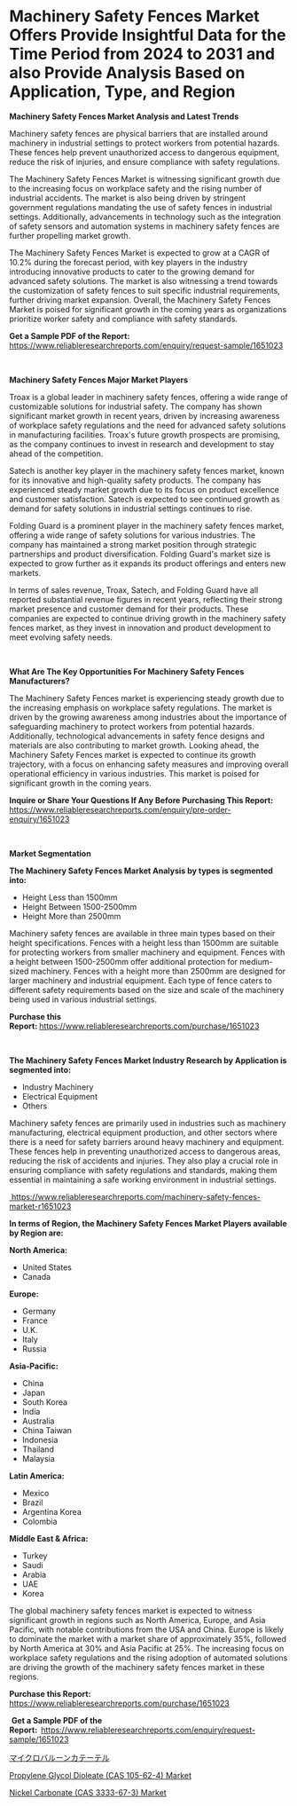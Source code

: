 <p><h1>Machinery Safety Fences Market Offers Provide Insightful Data for the Time Period from 2024 to 2031 and also Provide Analysis Based on Application, Type, and Region</h1></p><p><strong>Machinery Safety Fences Market Analysis and Latest Trends</strong></p>
<p><p>Machinery safety fences are physical barriers that are installed around machinery in industrial settings to protect workers from potential hazards. These fences help prevent unauthorized access to dangerous equipment, reduce the risk of injuries, and ensure compliance with safety regulations.</p><p>The Machinery Safety Fences Market is witnessing significant growth due to the increasing focus on workplace safety and the rising number of industrial accidents. The market is also being driven by stringent government regulations mandating the use of safety fences in industrial settings. Additionally, advancements in technology such as the integration of safety sensors and automation systems in machinery safety fences are further propelling market growth.</p><p>The Machinery Safety Fences Market is expected to grow at a CAGR of 10.2% during the forecast period, with key players in the industry introducing innovative products to cater to the growing demand for advanced safety solutions. The market is also witnessing a trend towards the customization of safety fences to suit specific industrial requirements, further driving market expansion. Overall, the Machinery Safety Fences Market is poised for significant growth in the coming years as organizations prioritize worker safety and compliance with safety standards.</p></p>
<p><strong>Get a Sample PDF of the Report:&nbsp;</strong> <a href="https://www.reliableresearchreports.com/enquiry/request-sample/1651023">https://www.reliableresearchreports.com/enquiry/request-sample/1651023</a></p>
<p>&nbsp;</p>
<p><strong>Machinery Safety Fences Major Market Players</strong></p>
<p><p>Troax is a global leader in machinery safety fences, offering a wide range of customizable solutions for industrial safety. The company has shown significant market growth in recent years, driven by increasing awareness of workplace safety regulations and the need for advanced safety solutions in manufacturing facilities. Troax's future growth prospects are promising, as the company continues to invest in research and development to stay ahead of the competition.</p><p>Satech is another key player in the machinery safety fences market, known for its innovative and high-quality safety products. The company has experienced steady market growth due to its focus on product excellence and customer satisfaction. Satech is expected to see continued growth as demand for safety solutions in industrial settings continues to rise.</p><p>Folding Guard is a prominent player in the machinery safety fences market, offering a wide range of safety solutions for various industries. The company has maintained a strong market position through strategic partnerships and product diversification. Folding Guard's market size is expected to grow further as it expands its product offerings and enters new markets.</p><p>In terms of sales revenue, Troax, Satech, and Folding Guard have all reported substantial revenue figures in recent years, reflecting their strong market presence and customer demand for their products. These companies are expected to continue driving growth in the machinery safety fences market, as they invest in innovation and product development to meet evolving safety needs.</p></p>
<p>&nbsp;</p>
<p><strong>What Are The Key Opportunities For Machinery Safety Fences Manufacturers?</strong></p>
<p><p>The Machinery Safety Fences market is experiencing steady growth due to the increasing emphasis on workplace safety regulations. The market is driven by the growing awareness among industries about the importance of safeguarding machinery to protect workers from potential hazards. Additionally, technological advancements in safety fence designs and materials are also contributing to market growth. Looking ahead, the Machinery Safety Fences market is expected to continue its growth trajectory, with a focus on enhancing safety measures and improving overall operational efficiency in various industries. This market is poised for significant growth in the coming years.</p></p>
<p><strong>Inquire or Share Your Questions If Any Before Purchasing This Report:</strong> <a href="https://www.reliableresearchreports.com/enquiry/pre-order-enquiry/1651023">https://www.reliableresearchreports.com/enquiry/pre-order-enquiry/1651023</a></p>
<p>&nbsp;</p>
<p><strong>Market Segmentation</strong></p>
<p><strong>The Machinery Safety Fences Market Analysis by types is segmented into:</strong></p>
<p><ul><li>Height Less than 1500mm</li><li>Height Between 1500-2500mm</li><li>Height More than 2500mm</li></ul></p>
<p><p>Machinery safety fences are available in three main types based on their height specifications. Fences with a height less than 1500mm are suitable for protecting workers from smaller machinery and equipment. Fences with a height between 1500-2500mm offer additional protection for medium-sized machinery. Fences with a height more than 2500mm are designed for larger machinery and industrial equipment. Each type of fence caters to different safety requirements based on the size and scale of the machinery being used in various industrial settings.</p></p>
<p><strong>Purchase this Report:&nbsp;</strong><a href="https://www.reliableresearchreports.com/purchase/1651023">https://www.reliableresearchreports.com/purchase/1651023</a></p>
<p>&nbsp;</p>
<p><strong>The Machinery Safety Fences Market Industry Research by Application is segmented into:</strong></p>
<p><ul><li>Industry Machinery</li><li>Electrical Equipment</li><li>Others</li></ul></p>
<p><p>Machinery safety fences are primarily used in industries such as machinery manufacturing, electrical equipment production, and other sectors where there is a need for safety barriers around heavy machinery and equipment. These fences help in preventing unauthorized access to dangerous areas, reducing the risk of accidents and injuries. They also play a crucial role in ensuring compliance with safety regulations and standards, making them essential in maintaining a safe working environment in industrial settings.</p></p>
<p><a href="https://www.reliableresearchreports.com/machinery-safety-fences-market-r1651023">&nbsp;https://www.reliableresearchreports.com/machinery-safety-fences-market-r1651023</a></p>
<p><strong>In terms of Region, the Machinery Safety Fences Market Players available by Region are:</strong></p>
<p>
    <p> <strong> North America: </strong>
        <ul>
            <li>United States</li>
            <li>Canada</li>
        </ul>
        </p> 
    <p> <strong> Europe: </strong>
        <ul>
            <li>Germany</li>
            <li>France</li>
            <li>U.K.</li>
            <li>Italy</li>
            <li>Russia</li>
        </ul>
        </p> 
    <p> <strong> Asia-Pacific: </strong>
        <ul>
            <li>China</li>
            <li>Japan</li>
            <li>South Korea</li>
            <li>India</li>
            <li>Australia</li>
            <li>China Taiwan</li>
            <li>Indonesia</li>
            <li>Thailand</li>
            <li>Malaysia</li>
        </ul>
        </p> 
    <p> <strong> Latin America: </strong>
        <ul>
            <li>Mexico</li>
            <li>Brazil</li>
            <li>Argentina Korea</li>
            <li>Colombia</li>
        </ul>
        </p> 
    <p> <strong> Middle East & Africa: </strong>
        <ul>
            <li>Turkey</li>
            <li>Saudi</li>
            <li>Arabia</li>
            <li>UAE</li>
            <li>Korea</li>
        </ul>
    </p>
    </p>
<p><p>The global machinery safety fences market is expected to witness significant growth in regions such as North America, Europe, and Asia Pacific, with notable contributions from the USA and China. Europe is likely to dominate the market with a market share of approximately 35%, followed by North America at 30% and Asia Pacific at 25%. The increasing focus on workplace safety regulations and the rising adoption of automated solutions are driving the growth of the machinery safety fences market in these regions.</p></p>
<p><strong>Purchase this Report: </strong><a href="https://www.reliableresearchreports.com/purchase/1651023">https://www.reliableresearchreports.com/purchase/1651023</a></p>
<p>&nbsp;<strong>Get a Sample PDF of the Report:&nbsp;&nbsp;</strong><a href="https://www.reliableresearchreports.com/enquiry/request-sample/1651023">https://www.reliableresearchreports.com/enquiry/request-sample/1651023</a></p>
<p><strong></strong></p>
<p><p><a href="https://github.com/mohamedbakry57/Market-Research-Report-List-4/blob/main/1776137125370.md">マイクロバルーンカテーテル</a></p><p><a href="https://github.com/vanielleho/Market-Research-Report-List-1/blob/main/propylene-glycol-dioleate-cas-105-62-4-market.md">Propylene Glycol Dioleate (CAS 105-62-4) Market</a></p><p><a href="https://github.com/carlLane655/Market-Research-Report-List-1/blob/main/nickel-carbonate-cas-3333-67-3-market.md">Nickel Carbonate (CAS 3333-67-3) Market</a></p></p>